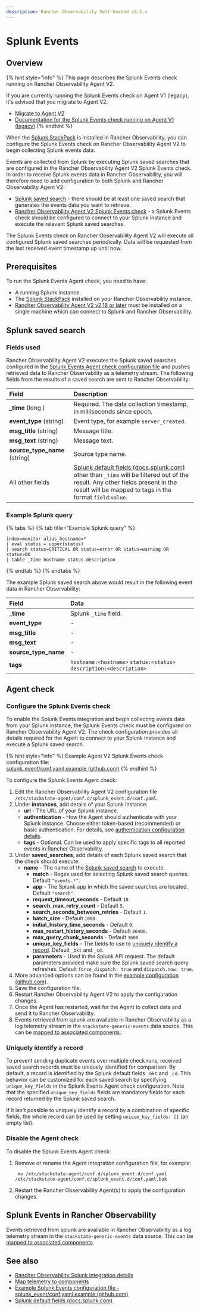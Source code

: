 ```yaml
---
description: Rancher Observability Self-hosted v5.1.x 
---
```


# Splunk Events

## Overview

{% hint style="info" %}
This page describes the Splunk Events check running on Rancher Observability Agent V2. 

If you are currently running the Splunk Events check on Agent V1 (legacy), it's advised that you migrate to Agent V2.

* [Migrate to Agent V2](/setup/agent/migrate-agent-v1-to-v2/)
* [Documentation for the Splunk Events check running on Agent V1 \(legacy\)](https://docs.stackstate.com/v/5.0/stackpacks/integrations/splunk/splunk_events)
{% endhint %}

When the [Splunk StackPack](splunk_stackpack.md) is installed in Rancher Observability, you can configure the Splunk Events check on Rancher Observability Agent V2 to begin collecting Splunk events data.

Events are collected from Splunk by executing Splunk saved searches that are configured in the Rancher Observability Agent V2 Splunk Events check. In order to receive Splunk events data in Rancher Observability, you will therefore need to add configuration to both Splunk and Rancher Observability Agent V2:

* [Splunk saved search](splunk_events.md#splunk-saved-search) - there should be at least one saved search that generates the events data you want to retrieve.
* [Rancher Observability Agent V2 Splunk Events check](splunk_events.md#agent-check) - a Splunk Events check should be configured to connect to your Splunk instance and execute the relevant Splunk saved searches.

The Splunk Events check on Rancher Observability Agent V2 will execute all configured Splunk saved searches periodically. Data will be requested from the last received event timestamp up until now.

## Prerequisites

To run the Splunk Events Agent check, you need to have:

* A running Splunk instance.
* The [Splunk StackPack](splunk_stackpack.md) installed on your Rancher Observability instance.
* [Rancher Observability Agent V2 v2.18 or later](/setup/agent/about-stackstate-agent.md) must be installed on a single machine which can connect to Splunk and Rancher Observability.

## Splunk saved search

### Fields used

Rancher Observability Agent V2 executes the Splunk saved searches configured in the [Splunk Events Agent check configuration file](splunk_events.md#agent-check) and pushes retrieved data to Rancher Observability as a telemetry stream. The following fields from the results of a saved search are sent to Rancher Observability:

| Field | Description |
| :--- | :--- | 
| **\_time** (long ) | Required. The data collection timestamp, in milliseconds since epoch. |
| **event\_type** (string) |Event type, for example `server_created`. |
| **msg\_title** (string) | Message title. |
| **msg\_text** (string) | Message text. |
| **source\_type\_name** (string) | Source type name. |
| All other fields | [Splunk default fields \(docs.splunk.com\)](https://docs.splunk.com/Documentation/Splunk/9.0.1/Data/Aboutdefaultfields) other than `_time` will be filtered out of the result. Any other fields present in the result will be mapped to tags in the format `field`:`value`. |

### Example Splunk query

{% tabs %}
{% tab title="Example Splunk query" %}
```text
index=monitor alias_hostname=*
| eval status = upper(status)
| search status=CRITICAL OR status=error OR status=warning OR status=OK
| table _time hostname status description
```
{% endtab %}
{% endtabs %}

The example Splunk saved search above would result in the following event data in Rancher Observability:

| Field | Data |
| :--- | :--- |
| **\_time** | Splunk `_time` field. |
| **event\_type** | - |
| **msg\_title** | - |
| **msg\_text** | - |
| **source\_type\_name** | - |
| **tags** | `hostname:<hostname>` `status:<status>` `description:<description>` |

## Agent check

### Configure the Splunk Events check

To enable the Splunk Events integration and begin collecting events data from your Splunk instance, the Splunk Events check must be configured on Rancher Observability Agent V2. The check configuration provides all details required for the Agent to connect to your Splunk instance and execute a Splunk saved search.

{% hint style="info" %}
Example Agent V2 Splunk Events check configuration file:  
[splunk\_event/conf.yaml.example \(github.com\)](https://github.com/StackVista/stackstate-agent-integrations/blob/master/splunk_event/stackstate_checks/splunk_event/data/conf.yaml.example)
{% endhint %}

To configure the Splunk Events Agent check:

1. Edit the Rancher Observability Agent V2 configuration file `/etc/stackstate-agent/conf.d/splunk_event.d/conf.yaml`.
2. Under **instances**, add details of your Splunk instance:
   * **url** - The URL of your Splunk instance.
   * **authentication** - How the Agent should authenticate with your Splunk instance. Choose either token-based \(recommended\) or basic authentication. For details, see [authentication configuration details](splunk_stackpack.md#authentication).
   * **tags** - Optional. Can be used to apply specific tags to all reported events in Rancher Observability.
3. Under **saved\_searches**, add details of each Splunk saved search that the check should execute: 
   * **name** - The name of the [Splunk saved search](splunk_events.md#splunk-saved-search) to execute.
     * **match** - Regex used for selecting Splunk saved search queries. Default `"events.*"`.
     * **app** - The Splunk app in which the saved searches are located. Default `"search"`.
     * **request\_timeout\_seconds** - Default `10`.
     * **search\_max\_retry\_count** - Default `5`.
     * **search\_seconds\_between\_retries** - Default `1`.
     * **batch\_size** - Default `1000`.
     * **initial\_history\_time\_seconds** - Default `0`.
     * **max\_restart\_history\_seconds** - Default `86400`.
     * **max\_query\_chunk\_seconds** - Default `3600`.
     * **unique\_key\_fields** - The fields to use to [uniquely identify a record](splunk_events.md#uniquely-identify-a-record). Default `_bkt` and `_cd`.
     * **parameters** - Used in the Splunk API request. The default parameters provided make sure the Splunk saved search query refreshes. Default `force_dispatch: true` and `dispatch.now: true`.
4. More advanced options can be found in the [example configuration \(github.com\)](https://github.com/StackVista/stackstate-agent-integrations/blob/master/splunk_event/stackstate_checks/splunk_event/data/conf.yaml.example). 
5. Save the configuration file.
6. Restart Rancher Observability Agent V2 to apply the configuration changes.
7. Once the Agent has restarted, wait for the Agent to collect data and send it to Rancher Observability.
8. Events retrieved from splunk are available in Rancher Observability as a log telemetry stream in the `stackstate-generic-events` data source. This can be [mapped to associated components](../../../use/metrics/add-telemetry-to-element.md).

### Uniquely identify a record

To prevent sending duplicate events over multiple check runs, received saved search records must be uniquely identified for comparison. By default, a record is identified by the Splunk default fields `_bkt` and `_cd`. This behavior can be customized for each saved search by specifying `unique_key_fields` in the Splunk Events Agent check configuration. Note that the specified `unique_key_fields` fields are mandatory fields for each record returned by the Splunk saved search.

If it isn't possible to uniquely identify a record by a combination of specific fields, the whole record can be used by setting `unique_key_fields: []` \(an empty list\).

### Disable the Agent check

To disable the Splunk Events Agent check:

1. Remove or rename the Agent integration configuration file, for example:

   ```text
    mv /etc/stackstate-agent/conf.d/splunk_event.d/conf.yaml /etc/stackstate-agent/conf.d/splunk_event.d/conf.yaml.bak
   ```

2. Restart the Rancher Observability Agent\(s\) to apply the configuration changes.

## Splunk Events in Rancher Observability

Events retrieved from splunk are available in Rancher Observability as a log telemetry stream in the `stackstate-generic-events` data source. This can be [mapped to associated components](../../../use/metrics/add-telemetry-to-element.md).

## See also

* [Rancher Observability Splunk integration details](splunk_stackpack.md)
* [Map telemetry to components](../../../use/metrics/add-telemetry-to-element.md)
* [Example Splunk Events configuration file - splunk\_event/conf.yaml.example \(github.com\)](https://github.com/StackVista/stackstate-agent-integrations/blob/master/splunk_event/stackstate_checks/splunk_event/data/conf.yaml.example)
* [Splunk default fields \(docs.splunk.com\)](https://docs.splunk.com/Documentation/Splunk/9.0.1/Data/Aboutdefaultfields)